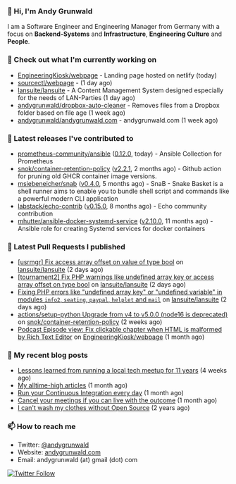 ### 👋 Hi, I'm Andy Grunwald

I am a Software Engineer and Engineering Manager from Germany with a focus on **Backend-Systems** and **Infrastructure**, **Engineering Culture** and **People**.

### 👷 Check out what I'm currently working on


- [EngineeringKiosk/webpage](https://github.com/EngineeringKiosk/webpage) - Landing page hosted on netlify (today)
- [sourcectl/webpage](https://github.com/sourcectl/webpage) -  (1 day ago)
- [lansuite/lansuite](https://github.com/lansuite/lansuite) - A Content Management System designed especially for the needs of LAN-Parties (1 day ago)
- [andygrunwald/dropbox-auto-cleaner](https://github.com/andygrunwald/dropbox-auto-cleaner) - Removes files from a Dropbox folder based on file age (1 week ago)
- [andygrunwald/andygrunwald.com](https://github.com/andygrunwald/andygrunwald.com) - andygrunwald.com (1 week ago)

### 🔭 Latest releases I've contributed to


- [prometheus-community/ansible](https://github.com/prometheus-community/ansible) ([0.12.0](https://github.com/prometheus-community/ansible/releases/tag/0.12.0), today) - Ansible Collection for Prometheus
- [snok/container-retention-policy](https://github.com/snok/container-retention-policy) ([v2.2.1](https://github.com/snok/container-retention-policy/releases/tag/v2.2.1), 2 months ago) - Github action for pruning old GHCR container image versions.
- [msiebeneicher/snab](https://github.com/msiebeneicher/snab) ([v0.4.0](https://github.com/msiebeneicher/snab/releases/tag/v0.4.0), 5 months ago) - SnaB - Snake Basket is a shell runner aims to enable you to bundle shell script and commands like a powerful modern CLI application
- [labstack/echo-contrib](https://github.com/labstack/echo-contrib) ([v0.15.0](https://github.com/labstack/echo-contrib/releases/tag/v0.15.0), 8 months ago) - Echo community contribution
- [mhutter/ansible-docker-systemd-service](https://github.com/mhutter/ansible-docker-systemd-service) ([v2.10.0](https://github.com/mhutter/ansible-docker-systemd-service/releases/tag/v2.10.0), 11 months ago) - Ansible role for creating Systemd services for docker containers

### 🔨 Latest Pull Requests I published


- [[usrmgr] Fix access array offset on value of type bool](https://github.com/lansuite/lansuite/pull/892) on [lansuite/lansuite](https://github.com/lansuite/lansuite) (2 days ago)
- [[tournament2] Fix PHP warnings like undefined array key or access array offset on type bool](https://github.com/lansuite/lansuite/pull/891) on [lansuite/lansuite](https://github.com/lansuite/lansuite) (2 days ago)
- [Fixing PHP errors like &#34;undefined array key&#34; or &#34;undefined variable&#34; in modules `info2`, `seating`, `paypal`, `helplet` and `mail`](https://github.com/lansuite/lansuite/pull/890) on [lansuite/lansuite](https://github.com/lansuite/lansuite) (2 days ago)
- [actions/setup-python Upgrade from v4 to v5.0.0 (node16 is deprecated)](https://github.com/snok/container-retention-policy/pull/75) on [snok/container-retention-policy](https://github.com/snok/container-retention-policy) (2 weeks ago)
- [Podcast Episode view: Fix clickable chapter when HTML is malformed by Rich Text Editor](https://github.com/EngineeringKiosk/webpage/pull/716) on [EngineeringKiosk/webpage](https://github.com/EngineeringKiosk/webpage) (1 month ago)

### 📝 My recent blog posts


- [Lessons learned from running a local tech meetup for 11 years](https://andygrunwald.com/blog/lessons-learned-from-running-a-local-tech-meetup-for-11-years/) (4 weeks ago)
- [My alltime-high articles](https://andygrunwald.com/blog/my-all-time-high-articles/) (1 month ago)
- [Run your Continuous Integration every day](https://andygrunwald.com/blog/run-your-continuous-integration-every-day/) (1 month ago)
- [Cancel your meetings if you can live with the outcome](https://andygrunwald.com/blog/cancel-your-meetings-if-you-can-live-with-the-outcome/) (1 month ago)
- [I can&#39;t wash my clothes without Open Source](https://andygrunwald.com/blog/i-cant-wash-my-clothes-without-open-source/) (2 years ago)

### 📫 How to reach me

- Twitter: [@andygrunwald](https://twitter.com/andygrunwald)
- Website: [andygrunwald.com](https://andygrunwald.com)
- Email: andygrunwald (at) gmail (dot) com

[![Twitter Follow](https://img.shields.io/twitter/follow/andygrunwald?label=Follow&style=social)](https://twitter.com/andygrunwald)

